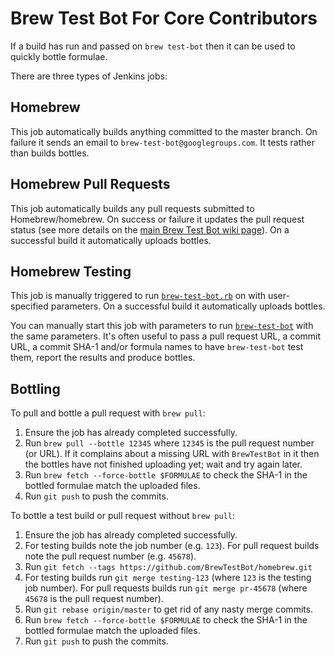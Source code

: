 # Brew Test Bot For Core Contributors
If a build has run and passed on `brew test-bot` then it can be used to quickly bottle formulae.

There are three types of Jenkins jobs:

## Homebrew
This job automatically builds anything committed to the master branch. On
failure it sends an email to `brew-test-bot@googlegroups.com`. It tests rather than builds bottles.

## Homebrew Pull Requests

This job automatically builds any pull requests submitted to Homebrew/homebrew. On
success or failure it updates the pull request status (see more details on the
[main Brew Test Bot wiki page](Brew-Test-Bot)). On a successful build it automatically uploads bottles.

## Homebrew Testing

This job is manually triggered to run
[`brew-test-bot.rb`](https://github.com/Homebrew/homebrew/blob/master/Library/Contributions/cmd/brew-test-bot.rb)
on with user-specified parameters. On a successful build it automatically uploads bottles.

You can manually start this job with parameters to run [`brew-test-bot`](https://github.com/Homebrew/homebrew/blob/master/Library/Contributions/cmd/brew-test-bot.rb) with the same parameters. It's often useful to pass a pull request URL, a commit URL, a commit SHA-1 and/or formula names to have `brew-test-bot` test them, report the results and produce bottles.

## Bottling
To pull and bottle a pull request with `brew pull`:

1. Ensure the job has already completed successfully.
2. Run `brew pull --bottle 12345` where `12345` is the pull request number (or URL). If it complains about a missing URL with `BrewTestBot` in it then the bottles have not finished uploading yet; wait and try again later.
3. Run `brew fetch --force-bottle $FORMULAE` to check the SHA-1 in the bottled formulae match the uploaded files.
4. Run `git push` to push the commits.

To bottle a test build or pull request without `brew pull`:

1. Ensure the job has already completed successfully.
2. For testing builds note the job number (e.g. `123`). For pull request builds note the pull request number (e.g. `45678`).
3. Run `git fetch --tags https://github.com/BrewTestBot/homebrew.git`
4. For testing builds run `git merge testing-123` (where `123` is the testing job number). For pull requests builds run `git merge pr-45678` (where `45678` is the pull request number).
5. Run `git rebase origin/master` to get rid of any nasty merge commits.
6. Run `brew fetch --force-bottle $FORMULAE` to check the SHA-1 in the bottled formulae match the uploaded files.
7. Run `git push` to push the commits.
